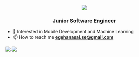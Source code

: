 <h1 align="center">
  <a href="https://github.com/egehanasal">
    <img src="https://readme-typing-svg.herokuapp.com?size=36&center=true&multiline=true&width=500&height=100&lines=Hi+%F0%9F%91%8B;I'm+Egehan">
  </a>
</h1>
<h5 align="center">

<h3 align="center">Junior Software Engineer</h3>

- 📜 Interested in Mobile Development and Machine Learning 
- 📫 How to reach me **egehanasal.se@gmail.com**

<a href="https://github.com/egehanasal" >
  <img align="center" src="https://github-readme-stats.vercel.app/api?username=egehanasal&show_icons=true&theme=dark"/>
</a>

<a href="https://github.com/egehanasal">
  <img align="center" src="https://github-readme-stats.vercel.app/api/top-langs/?username=egehanasal&langs_count=10&layout=compact&theme=dark"/>
</a>

<!--
<a href = "https://github.com/egehanasal">
   <img aling="center" src="https://github-readme-stats.vercel.app/api/pin/?username=egehanasal&repo=UniversityManagementSystem&theme=dark">
</a>

<a href = "https://github.com/egehanasal">
   <img aling="center" src="https://github-readme-stats.vercel.app/api/pin/?username=egehanasal&repo=Artificial-Intelligence&theme=dark">
</a>
